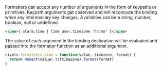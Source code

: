 Formatters can accept any number of arguments in the form of keypaths or primitives. Keypath arguments get observed and will recompute the binding when any intermediary key changes. A primitive can be a string, number, boolean, null or undefined.

```html
<span>{ alarm.time | time user.timezone 'hh:mm' }</span>
```

The value of each argument in the binding declaration will be evaluated and passed into the formatter function as an additional argument.

```javascript
rivets.formatters.time = function(value, timezone, format) {
  return moment(value).tz(timezone).format(format)
}
```
